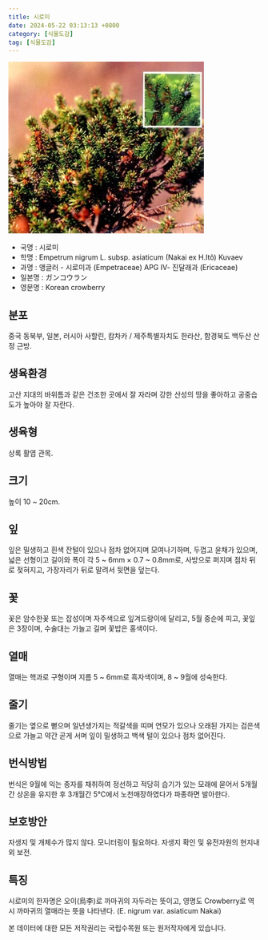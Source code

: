 ```yaml
---
title: 시로미
date: 2024-05-22 03:13:13 +0800
category: [식물도감]
tag: [식물도감]
---
```




![시로미](/assets/img/fileUpload/plants/basic/Empetraceae/Empetrum/17462/1_th2.JPG)
- 국명 : 시로미
- 학명 : Empetrum nigrum L. subsp. asiaticum (Nakai ex H.Itô) Kuvaev
- 과명 : 앵글러 - 시로미과 (Empetraceae) APG Ⅳ- 진달래과 (Ericaceae)
- 일본명 : ガンコウラン
- 영문명 : Korean crowberry


## 분포
중국 동북부, 일본, 러시아 사할린, 캄차카 / 제주특별자치도 한라산, 함경북도 백두산 산정 근방.
## 생육환경
고산 지대의 바위틈과 같은 건조한 곳에서 잘 자라며 강한 산성의 땅을 좋아하고 공중습도가 높아야 잘 자란다.
## 생육형
상록 활엽 관목. 
## 크기
높이 10 ~ 20cm.
## 잎
잎은 밀생하고 흰색 잔털이 있으나 점차 없어지며 모여나기하며, 두껍고 윤채가 있으며, 넓은 선형이고 길이와 폭이 각  5 ~ 6mm × 0.7 ~ 0.8mm로, 사방으로 퍼지며 점차 뒤로 젖혀지고, 가장자리가 뒤로 말려서 뒷면을 덮는다.
## 꽃
꽃은 암수한꽃 또는 잡성이며 자주색으로 잎겨드랑이에 달리고, 5월 중순에 피고, 꽃잎은 3장이며, 수술대는 가늘고 길며 꽃밥은 홍색이다.
## 열매
열매는 핵과로 구형이며 지름 5 ~ 6mm로 흑자색이며, 8 ~ 9월에 성숙한다.
## 줄기
줄기는 옆으로 뻗으며 일년생가지는 적갈색을 띠며 연모가 있으나 오래된 가지는 검은색으로 가늘고 약간 곧게 서며 잎이 밀생하고 백색 털이 있으나 점차 없어진다.
## 번식방법
번식은 9월에 익는 종자를 채취하여 정선하고 적당히 습기가 있는 모래에 묻어서 5개월간 상온을 유지한 후 3개월간 5℃에서 노천매장하였다가 파종하면 발아한다.
## 보호방안
자생지 및 개체수가 많지 않다. 모니터링이 필요하다. 자생지 확인 및 유전자원의 현지내외 보전.
## 특징
시로미의 한자명은 오이(烏李)로 까마귀의 자두라는 뜻이고, 영명도 Crowberry로 역시 까마귀의 열매라는 뜻을 나타낸다.
(E. nigrum var. asiaticum Nakai)






본 데이터에 대한 모든 저작권리는 국립수목원 또는 원저작자에게 있습니다.
